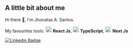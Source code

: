 ## A little bit about me

Hi there 👋, I'm Jhonatas A. Santos.

My favourites tools: <img src="https://i.ibb.co/4RHMmLQ/react.png" width="20"/> <b>React Js</b>, <img src="https://i.ibb.co/PZ2XZgr/ts.png" width="20"/> <b>TypeScript</b>, <img src="https://i.ibb.co/YjYDdp6/1-htb-Ud-Wg-FQ3a94-PMEv-Br-h-Q.png" width="20"/> <b>Next Js</b>

[![Linkedin Badge](https://img.shields.io/badge/-Jhonatas%20A.%20Santos-blue?style=flat-square&logo=Linkedin&logoColor=white&link=https://www.linkedin.com/in/jhonatas-a-santos-a11a3b199/)](https://www.linkedin.com/in/jhonatas-a-santos-a11a3b199/)


<!--
**John-Cooper01/John-Cooper01** is a ✨ _special_ ✨ repository because its `README.md` (this file) appears on your GitHub profile.

Here are some ideas to get you started:

- 🔭 I’m currently working on ...
- 🌱 I’m currently learning ...
- 👯 I’m looking to collaborate on ...
- 🤔 I’m looking for help with ...
- 💬 Ask me about ...
- 📫 How to reach me: ...
- 😄 Pronouns: ...
- ⚡ Fun fact: ...
-->
